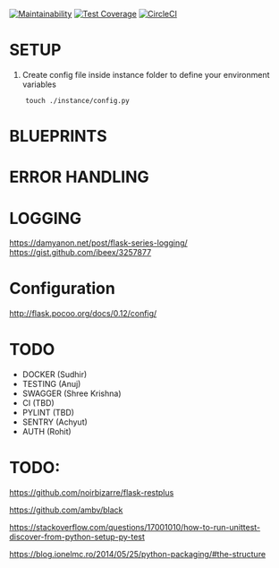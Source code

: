 [![Maintainability](https://api.codeclimate.com/v1/badges/a910f457254656094d2b/maintainability)](https://codeclimate.com/github/sudhirt4/flask-api-boilerplate/maintainability) [![Test Coverage](https://api.codeclimate.com/v1/badges/a910f457254656094d2b/test_coverage)](https://codeclimate.com/github/sudhirt4/flask-api-boilerplate/test_coverage) [![CircleCI](https://circleci.com/gh/sudhirt4/flask-api-boilerplate.svg?style=svg)](https://circleci.com/gh/sudhirt4/flask-api-boilerplate) 

# SETUP

1. Create config file inside instance folder to define your environment variables

```
    touch ./instance/config.py
```

# BLUEPRINTS

# ERROR HANDLING

# LOGGING

https://damyanon.net/post/flask-series-logging/
https://gist.github.com/ibeex/3257877

# Configuration

http://flask.pocoo.org/docs/0.12/config/

# TODO

- DOCKER (Sudhir)
- TESTING (Anuj)
- SWAGGER (Shree Krishna)
- CI (TBD)
- PYLINT (TBD)
- SENTRY (Achyut)
- AUTH (Rohit)

# TODO:

https://github.com/noirbizarre/flask-restplus

https://github.com/ambv/black

https://stackoverflow.com/questions/17001010/how-to-run-unittest-discover-from-python-setup-py-test

https://blog.ionelmc.ro/2014/05/25/python-packaging/#the-structure

